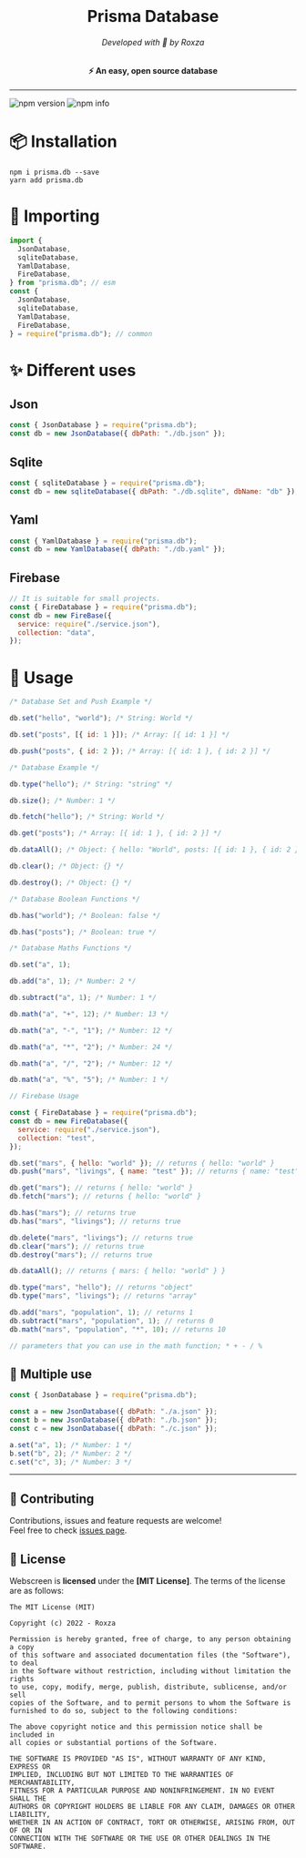 <br/>
<h1 align="center">Prisma Database</h1>
<h6 align="center">Developed with 💙 by Roxza</h6>
<h4 align="center">⚡ An easy, open source database</h6>

---

![npm version](https://badge.fury.io/js/prisma.db.svg)
![npm info](https://img.shields.io/npm/dt/prisma.db?color=39F4B6)

# 📦 Installation

```console
npm i prisma.db --save
yarn add prisma.db
```

# 🔮 Importing

```js
import {
  JsonDatabase,
  sqliteDatabase,
  YamlDatabase,
  FireDatabase,
} from "prisma.db"; // esm
const {
  JsonDatabase,
  sqliteDatabase,
  YamlDatabase,
  FireDatabase,
} = require("prisma.db"); // common
```

# ✨ Different uses

## Json

```js
const { JsonDatabase } = require("prisma.db");
const db = new JsonDatabase({ dbPath: "./db.json" });
```

## Sqlite

```js
const { sqliteDatabase } = require("prisma.db");
const db = new sqliteDatabase({ dbPath: "./db.sqlite", dbName: "db" });
```

## Yaml

```js
const { YamlDatabase } = require("prisma.db");
const db = new YamlDatabase({ dbPath: "./db.yaml" });
```

## Firebase

```js
// It is suitable for small projects.
const { FireDatabase } = require("prisma.db");
const db = new FireBase({
  service: require("./service.json"),
  collection: "data",
});
```

# 📝 Usage

```js
/* Database Set and Push Example */

db.set("hello", "world"); /* String: World */

db.set("posts", [{ id: 1 }]); /* Array: [{ id: 1 }] */

db.push("posts", { id: 2 }); /* Array: [{ id: 1 }, { id: 2 }] */

/* Database Example */

db.type("hello"); /* String: "string" */

db.size(); /* Number: 1 */

db.fetch("hello"); /* String: World */

db.get("posts"); /* Array: [{ id: 1 }, { id: 2 }] */

db.dataAll(); /* Object: { hello: "World", posts: [{ id: 1 }, { id: 2 }] } */

db.clear(); /* Object: {} */

db.destroy(); /* Object: {} */

/* Database Boolean Functions */

db.has("world"); /* Boolean: false */

db.has("posts"); /* Boolean: true */

/* Database Maths Functions */

db.set("a", 1);

db.add("a", 1); /* Number: 2 */

db.subtract("a", 1); /* Number: 1 */

db.math("a", "+", 12); /* Number: 13 */

db.math("a", "-", "1"); /* Number: 12 */

db.math("a", "*", "2"); /* Number: 24 */

db.math("a", "/", "2"); /* Number: 12 */

db.math("a", "%", "5"); /* Number: 1 */

// Firebase Usage

const { FireDatabase } = require("prisma.db");
const db = new FireDatabase({
  service: require("./service.json"),
  collection: "test",
});

db.set("mars", { hello: "world" }); // returns { hello: "world" }
db.push("mars", "livings", { name: "test" }); // returns { name: "test" }

db.get("mars"); // returns { hello: "world" }
db.fetch("mars"); // returns { hello: "world" }

db.has("mars"); // returns true
db.has("mars", "livings"); // returns true

db.delete("mars", "livings"); // returns true
db.clear("mars"); // returns true
db.destroy("mars"); // returns true

db.dataAll(); // returns { mars: { hello: "world" } }

db.type("mars", "hello"); // returns "object"
db.type("mars", "livings"); // returns "array"

db.add("mars", "population", 1); // returns 1
db.subtract("mars", "population", 1); // returns 0
db.math("mars", "population", "*", 10); // returns 10

// parameters that you can use in the math function; * + - / %
```

## 📜 Multiple use

```js
const { JsonDatabase } = require("prisma.db");

const a = new JsonDatabase({ dbPath: "./a.json" });
const b = new JsonDatabase({ dbPath: "./b.json" });
const c = new JsonDatabase({ dbPath: "./c.json" });

a.set("a", 1); /* Number: 1 */
b.set("b", 2); /* Number: 2 */
c.set("c", 3); /* Number: 3 */
```

---

## 🤝 Contributing

Contributions, issues and feature requests are welcome!<br />Feel free to check [issues page](https://github.com/Roxza/prisma.db/issues).

## 💌 License

Webscreen is **licensed** under the **[MIT License]**. The terms of the license are as follows:

    The MIT License (MIT)

    Copyright (c) 2022 - Roxza

    Permission is hereby granted, free of charge, to any person obtaining a copy
    of this software and associated documentation files (the "Software"), to deal
    in the Software without restriction, including without limitation the rights
    to use, copy, modify, merge, publish, distribute, sublicense, and/or sell
    copies of the Software, and to permit persons to whom the Software is
    furnished to do so, subject to the following conditions:

    The above copyright notice and this permission notice shall be included in
    all copies or substantial portions of the Software.

    THE SOFTWARE IS PROVIDED "AS IS", WITHOUT WARRANTY OF ANY KIND, EXPRESS OR
    IMPLIED, INCLUDING BUT NOT LIMITED TO THE WARRANTIES OF MERCHANTABILITY,
    FITNESS FOR A PARTICULAR PURPOSE AND NONINFRINGEMENT. IN NO EVENT SHALL THE
    AUTHORS OR COPYRIGHT HOLDERS BE LIABLE FOR ANY CLAIM, DAMAGES OR OTHER LIABILITY,
    WHETHER IN AN ACTION OF CONTRACT, TORT OR OTHERWISE, ARISING FROM, OUT OF OR IN
    CONNECTION WITH THE SOFTWARE OR THE USE OR OTHER DEALINGS IN THE SOFTWARE.
